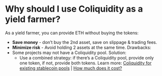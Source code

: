 # Why should I use Coliquidity as a yield farmer?

As a yield farmer, you can provide ETH without buying the tokens:

- **Save money** - don’t buy the 2nd asset, save on slippage & trading fees.
- **Minimize risk** - Avoid holding 2 assets at the same time.
  Drawbacks:
- Some projects may not have a Coliquidity pool. Solution:
  - Use a combined strategy: if there’s a Coliquidity pool, provide only one token, if not, provide both tokens.
    Learn more: [Coliquidity for existing stablecoin pools](how-it-works.md#for-existing-stablecoin-pools) | [How much does it cost?](pricing.md)
